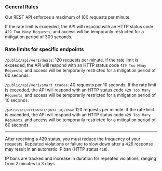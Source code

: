 ### General Rules

Our REST API enforces a maximum of 100 requests per minute.

If the rate limit is exceeded, the API will respond with an HTTP status code <code>429 Too Many Requests</code>, and access will be temporarily restricted for a mitigation period of 300 seconds.

### Rate limits for specific endpoints

<code>/public/api/ver1/deals</code>:
120 requests per minute. If the rate limit is exceeded, the API will respond with an HTTP status code <code>429 Too Many Requests</code>, and access will be temporarily restricted for a mitigation period of 60 seconds.

<code>/public/api/ver1/smart_trades</code>:
40 requests per 10 seconds. If the rate limit is exceeded, the API will respond with an HTTP status code <code>429 Too Many Requests</code>, and access will be temporarily restricted for a mitigation period of 10 seconds.

<code>`/public/api/ver1/deals/{deal_id}/show`</code>:
120 requests per minute. If the rate limit is exceeded, the API will respond with an HTTP status code <code>429 Too Many Requests</code>, and access will be temporarily restricted for a mitigation period of 60 seconds.

------------

After receiving a 429 status, you must reduce the frequency of your requests. Repeated violations or failure to slow down after a 429 response may result in an automatic IP ban (HTTP status <code>418</code>).

IP bans are tracked and increase in duration for repeated violations, ranging from 2 minutes to 3 days.

